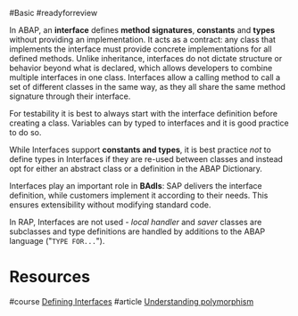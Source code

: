 #Basic 
#readyforreview 

In ABAP, an **interface** defines **method signatures**, **constants** and **types** without providing an implementation. It acts as a contract: any class that implements the interface must provide concrete implementations for all defined methods. Unlike inheritance, interfaces do not dictate structure or behavior beyond what is declared, which allows developers to combine multiple interfaces in one class. Interfaces allow a calling method to call a set of different classes in the same way, as they all share the same method signature through their interface. 

For testability it is best to always start with the interface definition before creating a class. Variables can by typed to interfaces and it is good practice to do so.

While Interfaces support **constants and types**, it is best practice *not* to define types in Interfaces if they are re-used between classes and instead opt for either an abstract class or a definition in the ABAP Dictionary.

Interfaces play an important role in **BAdIs**: SAP delivers the interface definition, while customers implement it according to their needs. This ensures extensibility without modifying standard code.

In RAP, Interfaces are not used - *local handler* and *saver* classes are subclasses and type definitions are handled by additions to the ABAP language ("``TYPE FOR...``").

# Resources
#course [Defining Interfaces](https://learning.sap.com/learning-journeys/acquire-core-abap-skills/defining-interfaces_ab3c7c07-bb66-424b-ba06-6cfa7cc39439)
#article [Understanding polymorphism](https://community.sap.com/t5/application-development-and-automation-blog-posts/understanding-polymorphism/ba-p/13447968)

